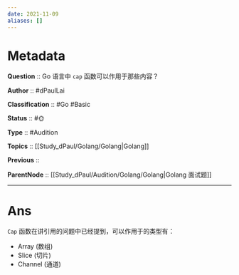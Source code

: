 ```yaml
---
date: 2021-11-09
aliases: []
---
```


# Metadata

**Question** :: Go 语言中 `cap` 函数可以作用于那些内容？

**Author** :: #dPaulLai

**Classification** :: #Go #Basic 

**Status** :: #🌞 

**Type** :: #Audition 

**Topics** :: [[Study_dPaul/Golang/Golang|Golang]]

**Previous** ::

**ParentNode** :: [[Study_dPaul/Audition/Golang/Golang|Golang 面试题]]

---

# Ans
`Cap` 函数在讲引用的问题中已经提到，可以作用于的类型有：
- Array (数组)
- Slice (切片)
- Channel (通道)